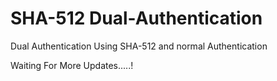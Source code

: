 # SHA-512 Dual-Authentication
Dual Authentication Using SHA-512 and normal Authentication 




Waiting For More Updates.....!
